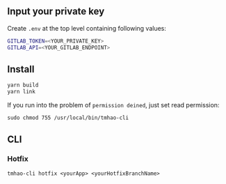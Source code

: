 ## Input your private key
Create `.env` at the top level containing following values:

```sh
GITLAB_TOKEN=<YOUR_PRIVATE_KEY>
GITLAB_API=<YOUR_GITLAB_ENDPOINT>
```

## Install

```sh
yarn build
yarn link 
```

If you run into the problem of `permission deined`, just set read permission:
```
sudo chmod 755 /usr/local/bin/tmhao-cli
```

## CLI
### Hotfix

```
tmhao-cli hotfix <yourApp> <yourHotfixBranchName>
```
